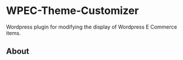 WPEC-Theme-Customizer
====================

Wordpress plugin for modifying the display of Wordpress E Commerce items.

About
-------